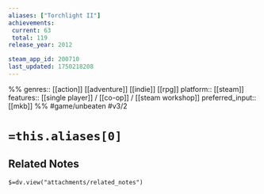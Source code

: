 ```yaml
---
aliases: ["Torchlight II"]
achievements:
 current: 63
 total: 119
release_year: 2012

steam_app_id: 200710
last_updated: 1750218208
---
```

%%
genres:: [[action]] [[adventure]] [[indie]] [[rpg]]
platform:: [[steam]]
features:: [[single player]] / [[co-op]] / [[steam workshop]]
preferred_input:: [[mkb]]
%%
#game/unbeaten
#v3/2

# `=this.aliases[0]`
## Related Notes
`$=dv.view("attachments/related_notes")`